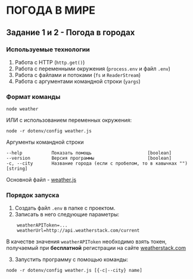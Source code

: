 # ПОГОДА В МИРЕ

## Задание 1 и 2 - Погода в городах

### Используемые технологии
1. Работа с HTTP (`http.get()`)
2. Работа с переменными окружения (`process.env` и файл `.env`)
3. Работа с файлами и потоками (`fs` и `ReaderStream`)
4. Работа с аргументами командной строки (`yargs`)

### Формат команды

```
node weather
```
ИЛИ с использованием переменных окружения:
```
node -r dotenv/config weather.js
```

Аргументы командной строки
```
--help           Показать помощь                     [boolean]
--version        Версия программы                    [boolean]
-c, --city       Название города (если с пробелом, то в кавычках "")   [string]     
```

Основной файл - [weather.js](weather.js)


### Порядок запуска
1. Создать файл `.env` в папке с проектом.
2. Записать в него следующие параметры:
```
    weatherAPIToken=...
    weatherUrl=http://api.weatherstack.com/current
```
В качестве значения `weatherAPIToken` необходимо взять токен, получаемый при **бесплатной** регистрации на сайте [weatherstack.com](https://weatherstack.com/signup/free)

3. Запустить программу с помощью команды:
```
node -r dotenv/config weather.js [{-c|--city} name]
```

